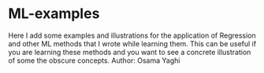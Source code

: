 # ML-examples
Here I add some examples and illustrations for the application of Regression and other ML methods that I wrote while learning them.
This can be useful if you are learning these methods and you want to see a concrete illustration of some the obscure concepts.
Author:
Osama Yaghi
